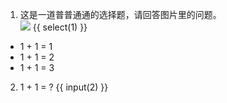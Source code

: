 1. 这是一道普普通通的选择题，请回答图片里的问题。  
![](file://1.png)
{{ select(1) }}
-  1 + 1 = 1
-  1 + 1 = 2
-  1 + 1 = 3

2. 1 + 1 = ?
{{ input(2) }}


